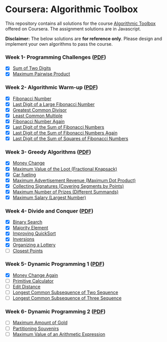 # Coursera: Algorithmic Toolbox

This repository contains all solutions for the course [Algorithmic Toolbox](https://www.coursera.org/learn/algorithmic-toolbox) offered on Coursera. The assignment solutions are in Javascript.

**Disclaimer:** The below solutions are **for reference only**. Please design and implement your own algorithms to pass the course.

### Week 1- Programming Challenges ([PDF](Assignments/week1_programming_challenges.pdf))

- [x] [Sum of Two Digits](Solutions/1_1.js)
- [x] [Maximum Pairwise Product](Solutions/1_2.js)

### Week 2- Algorithmic Warm-up ([PDF](Assignments/week2_algorithmic_warmup.pdf))

- [x] [Fibonacci Number](Solutions/2_1.js)
- [x] [Last Digit of a Large Fibonacci Number](Solutions/2_2.js)
- [x] [Greatest Common Divisor](Solutions/2_3.js)
- [x] [Least Common Multiple](Solutions/2_4.js)
- [x] [Fibonacci Number Again](Solutions/2_5.js)
- [x] [Last Digit of the Sum of Fibonacci Numbers](Solutions/2_6.js)
- [x] [Last Digit of the Sum of Fibonacci Numbers Again](Solutions/2_7.js)
- [x] [Last Digit of the Sum of Squares of Fibonacci Numbers](Solutions/2_8.js)

### Week 3- Greedy Algorithms ([PDF](Assignments/week3_greedy_algorithms.pdf))

- [x] [Money Change](Solutions/3_1.js)
- [x] [Maximum Value of the Loot (Fractional Knapsack)](Solutions/3_2.js)
- [x] [Car fueling](Solutions/3_3.js)
- [x] [Maximum Advertisement Revenue (Maximum Dot Product)](Solutions/3_4.js)
- [x] [Collecting Signatures (Covering Segments by Points)](Solutions/3_5.js)
- [x] [Maximum Number of Prizes (Different Summands)](Solutions/3_6.js)
- [x] [Maximum Salary (Largest Number)](Solutions/3_7.js)

### Week 4- Divide and Conquer ([PDF](Assignments/week4_divide_and_conquer.pdf))

- [x] [Binary Search](Solutions/4_1.js)
- [x] [Majority Element](Solutions/4_2.js)
- [x] [Improving QuickSort](Solutions/4_3.js)
- [x] [Inversions](Solutions/4_4.js)
- [x] [Organizing a Lottery](Solutions/4_5.js)
- [ ] [Closest Points]()

### Week 5- Dynamic Programming 1 ([PDF](Assignments/week5_dynamic_programming1.pdf))

- [x] [Money Change Again](Solutions/5_1.js)
- [ ] [Primitive Calculator]()
- [ ] [Edit Distance]()
- [ ] [Longest Common Subsequence of Two Sequence]()
- [ ] [Longest Common Subsequence of Three Sequence]()

### Week 6- Dynamic Programming 2 ([PDF](Assignments/week6_dynamic_programming2.pdf))

- [ ] [Maximum Amount of Gold]()
- [ ] [Partitioning Souvenirs]()
- [ ] [Maximum Value of an Arithmetic Expression]()
